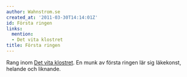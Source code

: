 ```yaml
---
author: Wahnstrom.se
created_at: '2011-03-30T14:14:01Z'
id: Första ringen
links:
  mention:
  - Det vita klostret
title: Första ringen
---
```


Rang inom [Det vita klostret]. En munk av första ringen lär sig läkekonst, helande och liknande.

  [Det vita klostret]: Det_vita_klostret